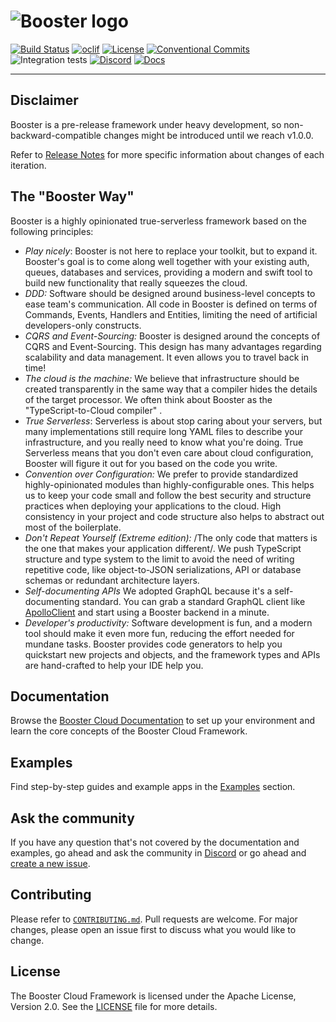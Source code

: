 # ![Booster logo](docs/img/booster-logo.png)

[![Build Status](https://img.shields.io/endpoint.svg?url=https%3A%2F%2Factions-badge.atrox.dev%2Fboostercloud%2Fbooster%2Fbadge&style=flat)](https://actions-badge.atrox.dev/boostercloud/booster/goto)
[![oclif](https://img.shields.io/badge/cli-oclif-brightgreen.svg)](https://oclif.io)
[![License](https://img.shields.io/npm/l/@boostercloud/cli)](https://github.com/boostercloud/booster/blob/main/package.json)
[![Conventional Commits](https://img.shields.io/badge/Conventional%20Commits-1.0.0-yellow.svg)](https://conventionalcommits.org)
![Integration tests](https://github.com/boostercloud/booster/workflows/Integration%20tests/badge.svg)
[![Discord](https://img.shields.io/discord/763753198388510780.svg?label=&logo=discord&logoColor=ffffff&color=7389D8&labelColor=6A7EC2)](https://discord.gg/bDY8MKx)
[![Docs](https://img.shields.io/badge/Docs-Booster-blue)](https://docs.booster.cloud)

---

## Disclaimer

Booster is a pre-release framework under heavy development, so non-backward-compatible changes might be introduced until
we reach v1.0.0.

Refer to [Release Notes](https://github.com/boostercloud/booster/releases) for more specific information about changes
of each iteration.

## The "Booster Way"

Booster is a highly opinionated true-serverless framework based on the following principles:

- _Play nicely_: Booster is not here to replace your toolkit, but to expand it. Booster's goal is to come along well
  together with your existing auth, queues, databases and services, providing a modern and swift tool to build new
  functionality that really squeezes the cloud.
- _DDD:_ Software should be designed around business-level concepts to ease team's communication. All code in Booster is
  defined on terms of Commands, Events, Handlers and Entities, limiting the need of artificial developers-only
  constructs.
- _CQRS and Event-Sourcing:_ Booster is designed around the concepts of CQRS and Event-Sourcing. This design has many
  advantages regarding scalability and data management. It even allows you to travel back in time!
- _The cloud is the machine:_ We believe that infrastructure should be created transparently in the same way that a
  compiler hides the details of the target processor. We often think about Booster as the "TypeScript-to-Cloud compiler"
  .
- _True Serverless_: Serverless is about stop caring about your servers, but many implementations still require long
  YAML files to describe your infrastructure, and you really need to know what you're doing. True Serverless means that
  you don't even care about cloud configuration, Booster will figure it out for you based on the code you write.
- _Convention over Configuration:_ We prefer to provide standardized highly-opinionated modules than highly-configurable
  ones. This helps us to keep your code small and follow the best security and structure practices when deploying your
  applications to the cloud. High consistency in your project and code structure also helps to abstract out most of the
  boilerplate.
- _Don't Repeat Yourself (Extreme edition):_ /The only code that matters is the one that makes your application
  different/. We push TypeScript structure and type system to the limit to avoid the need of writing repetitive code,
  like object-to-JSON serializations, API or database schemas or redundant architecture layers.
- _Self-documenting APIs_ We adopted GraphQL because it's a self-documenting standard. You can grab a standard GraphQL
  client like [ApolloClient](https://github.com/apollographql/apollo-client) and start using a Booster backend in a
  minute.
- _Developer's productivity:_ Software development is fun, and a modern tool should make it even more fun, reducing the
  effort needed for mundane tasks. Booster provides code generators to help you quickstart new projects and objects, and
  the framework types and APIs are hand-crafted to help your IDE help you.

## Documentation

Browse the [Booster Cloud Documentation](https://docs.booster.cloud) to set up your environment and learn the core
concepts of the Booster Cloud Framework.

## Examples

Find step-by-step guides and example apps in the [Examples](docs/examples) section.

## Ask the community

If you have any question that's not covered by the documentation and examples, go ahead and ask the community
in [Discord](https://discord.gg/k7b4B8CDtT)
or go ahead and [create a new issue](https://github.com/boostercloud/booster/issues/new).

## Contributing

Please refer to [`CONTRIBUTING.md`](CONTRIBUTING.md). Pull requests are welcome. For major changes, please open an issue
first to discuss what you would like to change.

## License

The Booster Cloud Framework is licensed under the Apache License, Version 2.0. See the [LICENSE](LICENSE) file for more
details.
